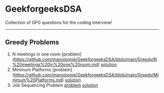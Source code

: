 # GeekforgeeksDSA
Collection of GFG questions for the coding interview!

-------------------------------------------------------------

## Greedy Problems
1. N meetings in one room [problem] (https://github.com/manojsonje/GeekforgeeksDSA/blob/main/Greedy/N%20meetings%20in%20one%20room.md)   [solution](https://github.com/manojsonje/GeekforgeeksDSA/blob/main/Greedy/NmeetingIn1Room.java)
2. Minimum Platforms [problem] (https://github.com/manojsonje/GeekforgeeksDSA/blob/main/Greedy/Minimum%20Platforms.md)   [solution](https://github.com/manojsonje/GeekforgeeksDSA/blob/main/Greedy/MinimumPlatforms.java) 
3. Job Sequencing Problem [problem](https://github.com/manojsonje/GeekforgeeksDSA/blob/main/Greedy/Job%20Scheduling.md)   [solution](https://github.com/manojsonje/GeekforgeeksDSA/blob/main/Greedy/JobScheduling.java)
